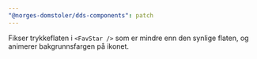 ```yaml
---
"@norges-domstoler/dds-components": patch
---
```


Fikser trykkeflaten i `<FavStar />` som er mindre enn den synlige flaten, og animerer bakgrunnsfargen på ikonet.
